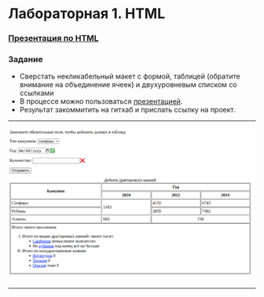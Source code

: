 # Лабораторная 1. HTML

### [Презентация по HTML](https://dmitryweiner.github.io/web-lectures/Basic%20-%20HTML.html)

### Задание

* Сверстать некликабельный макет с формой, таблицей (обратите внимание на объединение ячеек) и двухуровневым списком со ссылками
* В процессе можно пользоваться [презентацией](https://dmitryweiner.github.io/web-lectures/Basic%20-%20HTML.html#/).
* Результат закоммитить на гитхаб и прислать ссылку на проект.

---

![html](assets/lab_html/html_basic_2.png)

---
